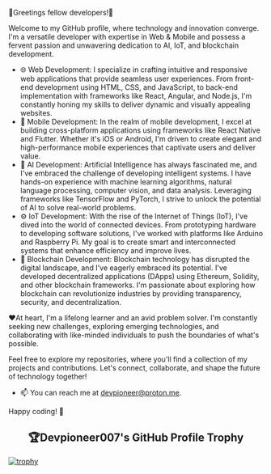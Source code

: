 👋Greetings fellow developers!👋 

Welcome to my GitHub profile, where technology and innovation converge. I'm a versatile developer with expertise in Web & Mobile and possess a fervent passion and unwavering dedication to  AI, IoT, and blockchain development.

 - 🌐 Web Development:
I specialize in crafting intuitive and responsive web applications that provide seamless user experiences. From front-end development using HTML, CSS, and JavaScript, to back-end implementation with frameworks like React, Angular, and Node.js, I'm constantly honing my skills to deliver dynamic and visually appealing websites.
 - 📱 Mobile Development:
In the realm of mobile development, I excel at building cross-platform applications using frameworks like React Native and Flutter. Whether it's iOS or Android, I'm driven to create elegant and high-performance mobile experiences that captivate users and deliver value.
 - 🤖 AI Development:
Artificial Intelligence has always fascinated me, and I've embraced the challenge of developing intelligent systems. I have hands-on experience with machine learning algorithms, natural language processing, computer vision, and data analysis. Leveraging frameworks like TensorFlow and PyTorch, I strive to unlock the potential of AI to solve real-world problems.
 - ⚙️ IoT Development:
With the rise of the Internet of Things (IoT), I've dived into the world of connected devices. From prototyping hardware to developing software solutions, I've worked with platforms like Arduino and Raspberry Pi. My goal is to create smart and interconnected systems that enhance efficiency and improve lives.
 - 🔗 Blockchain Development:
Blockchain technology has disrupted the digital landscape, and I've eagerly embraced its potential. I've developed decentralized applications (DApps) using Ethereum, Solidity, and other blockchain frameworks. I'm passionate about exploring how blockchain can revolutionize industries by providing transparency, security, and decentralization.

  ❤At heart, I'm a lifelong learner and an avid problem solver. I'm constantly seeking new challenges, exploring emerging technologies, and collaborating with like-minded individuals to push the boundaries of what's possible.

  Feel free to explore my repositories, where you'll find a collection of my projects and contributions. Let's connect, collaborate, and shape the future of technology together!
 - 📫 You can reach me at devpioneer@proton.me.

Happy coding! 🚀

<p align="center">
  <h2 align="center">🏆Devpioneer007's GitHub Profile Trophy</h2>
</p>

[![trophy](https://github-profile-trophy.vercel.app/?username=ryo-ma&theme=gruvbox&no-frame=true&margin-w=5&margin-h=5&column=9)](https://github.com/devpioneer007)

<!---
DevPioneer007/DevPioneer007 is a ✨ special ✨ repository because its `README.md` (this file) appears on your GitHub profile.
You can click the Preview link to take a look at your changes.
--->

